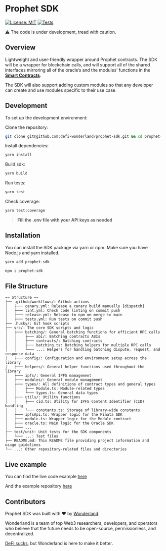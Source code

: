 # Prophet SDK

[![License: MIT](https://img.shields.io/badge/License-MIT-blue.svg)](https://github.com/defi-wonderland/prophet-sdk/blob/main/LICENSE)
[![Tests](https://github.com/defi-wonderland/prophet-sdk/actions/workflows/tests.yml/badge.svg?branch=main)](https://github.com/defi-wonderland/prophet-sdk/actions/workflows/tests.yml)

⚠️ The code is under development, tread with caution.

## Overview

Lightweight and user-friendly wrapper around Prophet contracts. The SDK will be a wrapper for blockchain calls, and will support all of the shared interfaces mirroring all of the oracle’s and the modules’ functions in the **[Smart Contracts](https://github.com/defi-wonderland/prophet-core/blob/main/solidity/contracts)**.

The SDK will also support adding custom modules so that any developer can create and use modules specific to their use case.

## Development

To set up the development environment:

Clone the repository:

```bash
git clone git@github.com:defi-wonderland/prophet-sdk.git && cd prophet-sdk
```

Install dependencies:

```bash
yarn install
```

Build sdk:

```bash
yarn build
```

Run tests:

```bash
yarn test
```

Check coverage:

```bash
yarn test:coverage
```

> **Fill the .env file with your API keys as needed**

## Installation

You can install the SDK package via yarn or npm. Make sure you have Node.js and yarn installed.

```sh
yarn add prophet-sdk
```

```sh
npm i prophet-sdk
```

## File Structure

```
~~ Structure ~~
├── .github/workflows/: Github actions
│   ├─── canary.yml: Release a canary build manually [dispatch]
│   ├─── lint.yml: Check code linting on commit push
│   ├─── release.yml: Release to npm on merge to main
│   ├─── tests.yml: Run tests on commit push
├── .husky/: Git hook scripts
├── src/: The core SDK scripts and logic
│   ├─── batching/: General batching functions for efficient RPC calls
│   │    ├─── abi/: Batching contracts ABIs
│   │    ├─── contracts/: Batching contracts
│   │    ├─── batching.ts: Batching helpers for multiple RPC calls
│   │    └─── ...: Helpers for handling batching dispute, request, and response data
│   ├─── config/: Configuration and environment setup across the library
│   ├─── helpers/: General helper functions used throughout the library
│   ├─── ipfs/: General IPFS management
│   ├─── modules/: General module management
│   ├─── types/: All definitions of contract types and general types
│   │    ├─── Module.ts: Module-related types
│   │    └─── types.ts: General data types
│   ├─── utils/: Utility functions
│   │    ├─── cid.ts: Utility for IPFS Content Identifier (CID) handling
│   │    └─── constants.ts: Storage of library-wide constants
│   ├─── ipfsApi.ts: Wrapper logic for the Pinata SDK
│   ├─── module.ts: Wrapper logic for the Module contract
│   ├─── oracle.ts: Main logic for the Oracle SDK
│   └─── ...
├── test/unit: Unit tests for the SDK components
│   └─── ...: Test files
├── README.md: This README file providing project information and usage guidelines
└── ...: Other repository-related files and directories
```

## Live example

You can find the live code example [here](https://codesandbox.io/p/github/defi-wonderland/prophet-sdk-example)

And the example repository [here](https://github.com/defi-wonderland/prophet-sdk-example)

## Contributors

Prophet SDK was built with ❤️ by [Wonderland](https://defi.sucks).

Wonderland is a team of top Web3 researchers, developers, and operators who believe that the future needs to be open-source, permissionless, and decentralized.

[DeFi sucks](https://defi.sucks), but Wonderland is here to make it better.
